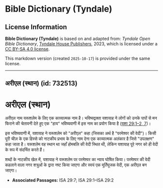 # Bible Dictionary (Tyndale)

## License Information

**Bible Dictionary (Tyndale)** is based on and adapted from: _Tyndale Open Bible Dictionary_, [Tyndale House Publishers](https://tyndaleopenresources.com/), 2023, which is licensed under a [CC BY-SA 4.0 license](https://creativecommons.org/licenses/by-sa/4.0/legalcode.en).

This markdown version (created `2025-10-17`) is provided under the same license.



--------------------------------

## अरीएल (स्थान) (id: 732513)

अरीएल (स्थान)
=============

अरीएल नाम यरूशलेम के लिए एक काव्यात्मक नाम है। भविष्यद्वक्ता यशायाह ने लोगों को उनके पापों से मन फिराने की चेतावनी देते हुए एक "हाय" भविष्यवाणी में इस नाम का प्रयोग किया है ([यशा 29:1–2, 7](https://ref.ly/Isa29:1-Isa29:2,Isa29:7))।

इस भविष्यवाणी में, यशायाह ने यरूशलेम को "अरीएल" कहा (जिसका अर्थ है "परमेश्वर की वेदी")। किसी पूरी चीज़ के एक हिस्से को नाटकीय प्रभाव के लिए नाम देना एक काव्यात्मक अलंकार है जिसे "उपलक्षण" कहा जाता है। यरूशलेम वह स्थान था जहाँ होमबलि की वेदी स्थित थी, लेकिन यशायाह पूरे नगर को ही वेदी के रूप में संदर्भित करते हैं।

शब्दों के नाटकीय खेल में, यशायाह ने यरूशलेम पर परमेश्वर का न्याय घोषित किया। परमेश्वर की वेदी कहलाने वाला नगर शत्रुओं के द्वारा नष्ट किया जाएगा और स्वयं एक मूर्तिपूजक वेदी, एक अरीएल बन जाएगा।

* **Associated Passages:** ISA 29:7; ISA 29:1–ISA 29:2

